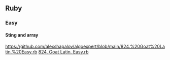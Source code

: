 
## Ruby

### Easy
#### Sting and array


https://github.com/alexshapalov/algoexpert/blob/main/824.%20Goat%20Latin.%20Easy.rb
[824. Goat Latin. Easy.rb ]()
